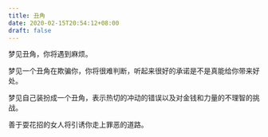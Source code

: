 ```yaml
---
title: 丑角
date: 2020-02-15T20:54:12+08:00
draft: false
---
```


梦见丑角，你将遇到麻烦。

梦见一个丑角在欺骗你，你将很难判断，听起来很好的承诺是不是真能给你带来好处。

梦见自己装扮成一个丑角，表示热切的冲动的错误以及对金钱和力量的不理智的挑战。

善于耍花招的女人将引诱你走上罪恶的道路。

